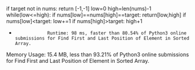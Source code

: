 if target not in nums:
return [-1,-1]
low=0
high=len(nums)-1
while(low<=high):
if nums[low]==nums[high]==target:
return[low,high]
if nums[low]<target:
low+=1
if nums[high]>target:
high+1
*                 Runtime: 98 ms, faster than 80.54% of Python3 online submissions for Find First and Last Position of Element in Sorted Array.
Memory Usage: 15.4 MB, less than 93.21% of Python3 online submissions for Find First and Last Position of Element in Sorted Array.